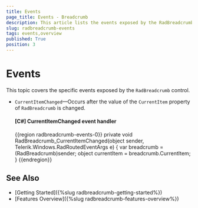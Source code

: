 ```yaml
---
title: Events
page_title: Events - Breadcrumb
description: This article lists the events exposed by the RadBreadcrumb control.
slug: radbreadcrumb-events
tags: events,overview
published: True
position: 3
---
```


# Events

This topic covers the specific events exposed by the `RadBreadcrumb` control.

* `CurrentItemChanged`&mdash;Occurs after the value of the `CurrentItem` property of `RadBreadcrumb` is changed.

	#### __[C#] CurrentItemChanged event handler__
	{{region radbreadcrumb-events-0}}
		private void RadBreadcrumb_CurrentItemChanged(object sender, Telerik.Windows.RadRoutedEventArgs e)
        {
            var breadcrumb = (RadBreadcrumb)sender;
            object currentItem = breadcrumb.CurrentItem;
        }
	{{endregion}}    

## See Also  
 * [Getting Started]({%slug radbreadcrumb-getting-started%})
 * [Features Overview]({%slug radbreadcrumb-features-overview%})
